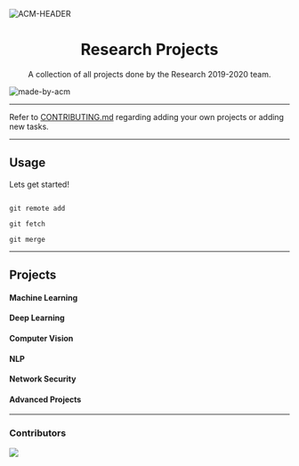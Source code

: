 ![ACM-HEADER](https://user-images.githubusercontent.com/14032427/92643737-e6252e00-f2ff-11ea-8a51-1f1b69caba9f.png)

<!-- forks/stars/tech stack in the form of badges from https://shields.io/ example -->

<h1 align="center"> Research Projects </h1>

<p align="center"> 
A collection of all projects done by the Research 2019-2020 team.
</p>

![made-by-acm](https://img.shields.io/badge/MADE%20BY-ACM%20VIT-blue?style=for-the-badge)

---

Refer to [CONTRIBUTING.md](https://github.com/ACM-VIT/Research-Projects-2020/blob/master/CONTRIBUTING.md) regarding adding your own projects or adding new tasks. 

---

## Usage

Lets get started!

```console

git remote add

git fetch

git merge

```

---

## Projects

#### Machine Learning
#### Deep Learning
#### Computer Vision
#### NLP
#### Network Security
#### Advanced Projects

---

### Contributors <!-- Generate contributors list using this link - https://contributors-img.web.app/preview -->
<a href="https://github.com/ACM-VIT/Research-Projects-2020/graphs/contributors">
  <img src="https://contributors-img.web.app/image?repo=ACM-VIT/Research-Projects-2020" />
</a>

